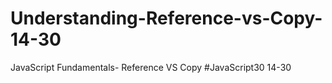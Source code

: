 # Understanding-Reference-vs-Copy-14-30
JavaScript Fundamentals- Reference VS Copy #JavaScript30 14-30

